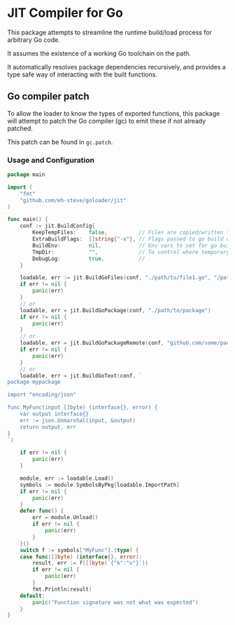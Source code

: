 # JIT Compiler for Go

This package attempts to streamline the runtime build/load process for arbitrary Go code.

It assumes the existence of a working Go toolchain on the path.

It automatically resolves package dependencies recursively, and provides a type safe way of interacting with the built
functions.

## Go compiler patch
To allow the loader to know the types of exported functions, this package will attempt to patch the Go compiler (gc) to emit these if not already patched.

This patch can be found in `gc.patch`.

### Usage and Configuration

```go
package main

import (
	"fmt"
	"github.com/eh-steve/goloader/jit"
)

func main() {
	conf := jit.BuildConfig{
		KeepTempFiles:    false,          // Files are copied/written to a temp dir to ensure it is writable. This retains the temporary copies
		ExtraBuildFlags:  []string{"-x"}, // Flags passed to go build command
		BuildEnv:         nil,            // Env vars to set for go build toolchain
		TmpDir:           "",             // To control where temporary files are copied
		DebugLog:         true,           //
	}

	loadable, err := jit.BuildGoFiles(conf, "./path/to/file1.go", "/path/to/file2.go")
	if err != nil {
		panic(err)
	}
	// or
	loadable, err = jit.BuildGoPackage(conf, "./path/to/package")
	if err != nil {
		panic(err)
	}
	// or
	loadable, err = jit.BuildGoPackageRemote(conf, "github.com/some/package/v4", "latest")
	if err != nil {
		panic(err)
	}
	// or
	loadable, err = jit.BuildGoText(conf, `
package mypackage

import "encoding/json"

func MyFunc(input []byte) (interface{}, error) {
	var output interface{}
	err := json.Unmarshal(input, &output)
	return output, err
}
`)

	if err != nil {
		panic(err)
	}

	module, err := loadable.Load()
    symbols := module.SymbolsByPkg[loadable.ImportPath] 
	if err != nil {
		panic(err)
	}
	defer func() {
		err = module.Unload()
		if err != nil {
			panic(err)
		}
	}()
	switch f := symbols["MyFunc"].(type) {
	case func([]byte) (interface{}, error):
		result, err := f([]byte(`{"k":"v"}`))
		if err != nil {
			panic(err)
		}
		fmt.Println(result)
	default:
		panic("Function signature was not what was expected")
	}
}

```